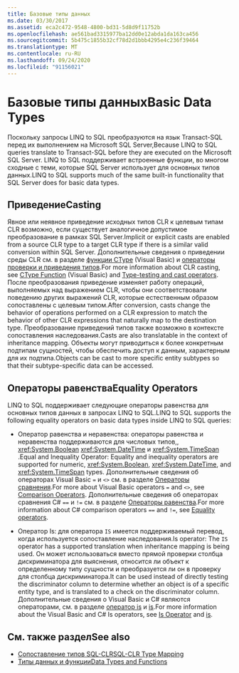 ```yaml
---
title: Базовые типы данных
ms.date: 03/30/2017
ms.assetid: eca2c472-9548-4800-bd31-5d8d9f11752b
ms.openlocfilehash: ae561bad3315977ba12dd0e12abda1da163ca456
ms.sourcegitcommit: 5b475c1855b32cf78d2d1bbb4295e4c236f39464
ms.translationtype: MT
ms.contentlocale: ru-RU
ms.lasthandoff: 09/24/2020
ms.locfileid: "91156021"
---
```

# <a name="basic-data-types"></a><span data-ttu-id="417bb-102">Базовые типы данных</span><span class="sxs-lookup"><span data-stu-id="417bb-102">Basic Data Types</span></span>

<span data-ttu-id="417bb-103">Поскольку запросы LINQ to SQL преобразуются на язык Transact-SQL перед их выполнением на Microsoft SQL Server,</span><span class="sxs-lookup"><span data-stu-id="417bb-103">Because LINQ to SQL queries translate to Transact-SQL before they are executed on the Microsoft SQL Server.</span></span> <span data-ttu-id="417bb-104">LINQ to SQL поддерживает встроенные функции, во многом сходные с теми, которые SQL Server использует для основных типов данных.</span><span class="sxs-lookup"><span data-stu-id="417bb-104">LINQ to SQL supports much of the same built-in functionality that SQL Server does for basic data types.</span></span>  
  
## <a name="casting"></a><span data-ttu-id="417bb-105">Приведение</span><span class="sxs-lookup"><span data-stu-id="417bb-105">Casting</span></span>  

 <span data-ttu-id="417bb-106">Явное или неявное приведение исходных типов CLR к целевым типам CLR возможно, если существует аналогичное допустимое преобразование в рамках SQL Server.</span><span class="sxs-lookup"><span data-stu-id="417bb-106">Implicit or explicit casts are enabled from a source CLR type to a target CLR type if there is a similar valid conversion within SQL Server.</span></span> <span data-ttu-id="417bb-107">Дополнительные сведения о приведении среды CLR см. в разделе [функции CType](../../../../../visual-basic/language-reference/functions/ctype-function.md) (Visual Basic) и [операторы проверки и приведения типов](../../../../../csharp/language-reference/operators/type-testing-and-cast.md).</span><span class="sxs-lookup"><span data-stu-id="417bb-107">For more information about CLR casting, see [CType Function](../../../../../visual-basic/language-reference/functions/ctype-function.md) (Visual Basic) and [Type-testing and cast operators](../../../../../csharp/language-reference/operators/type-testing-and-cast.md).</span></span> <span data-ttu-id="417bb-108">После преобразования приведение изменяет работу операций, выполняемых над выражением CLR, чтобы они соответствовали поведению других выражений CLR, которые естественным образом сопоставлены с целевым типом.</span><span class="sxs-lookup"><span data-stu-id="417bb-108">After conversion, casts change the behavior of operations performed on a CLR expression to match the behavior of other CLR expressions that naturally map to the destination type.</span></span> <span data-ttu-id="417bb-109">Преобразование приведений типов также возможно в контексте сопоставления наследования.</span><span class="sxs-lookup"><span data-stu-id="417bb-109">Casts are also translatable in the context of inheritance mapping.</span></span> <span data-ttu-id="417bb-110">Объекты могут приводиться к более конкретным подтипам сущностей, чтобы обеспечить доступ к данным, характерным для их подтипа.</span><span class="sxs-lookup"><span data-stu-id="417bb-110">Objects can be cast to more specific entity subtypes so that their subtype-specific data can be accessed.</span></span>  
  
## <a name="equality-operators"></a><span data-ttu-id="417bb-111">Операторы равенства</span><span class="sxs-lookup"><span data-stu-id="417bb-111">Equality Operators</span></span>  

 <span data-ttu-id="417bb-112">LINQ to SQL поддерживает следующие операторы равенства для основных типов данных в запросах LINQ to SQL.</span><span class="sxs-lookup"><span data-stu-id="417bb-112">LINQ to SQL supports the following equality operators on basic data types inside LINQ to SQL queries:</span></span>  
  
- <span data-ttu-id="417bb-113">Оператор равенства и неравенства: операторы равенства и неравенства поддерживаются для числовых типов,, <xref:System.Boolean> <xref:System.DateTime> и <xref:System.TimeSpan> .</span><span class="sxs-lookup"><span data-stu-id="417bb-113">Equal and Inequality Operator: Equality and inequality operators are supported for numeric, <xref:System.Boolean>, <xref:System.DateTime>, and <xref:System.TimeSpan> types.</span></span> <span data-ttu-id="417bb-114">Дополнительные сведения об операторах Visual Basic `=` и `<>` см. в разделе [Операторы сравнения](../../../../../visual-basic/language-reference/operators/comparison-operators.md).</span><span class="sxs-lookup"><span data-stu-id="417bb-114">For more about Visual Basic operators `=` and `<>`, see [Comparison Operators](../../../../../visual-basic/language-reference/operators/comparison-operators.md).</span></span> <span data-ttu-id="417bb-115">Дополнительные сведения об операторах сравнения C# `==` и `!=` см. в разделе [Операторы равенства](../../../../../csharp/language-reference/operators/equality-operators.md).</span><span class="sxs-lookup"><span data-stu-id="417bb-115">For more information about C# comparison operators `==` and `!=`, see [Equality operators](../../../../../csharp/language-reference/operators/equality-operators.md).</span></span>
  
- <span data-ttu-id="417bb-116">Оператор Is: для оператора `IS` имеется поддерживаемый перевод, когда используется сопоставление наследования.</span><span class="sxs-lookup"><span data-stu-id="417bb-116">Is operator: The `IS` operator has a supported translation when inheritance mapping is being used.</span></span> <span data-ttu-id="417bb-117">Он может использоваться вместо прямой проверки столбца дискриминатора для выяснения, относится ли объект к определенному типу сущности и преобразуется ли он в проверку для столбца дискриминатора.</span><span class="sxs-lookup"><span data-stu-id="417bb-117">It can be used instead of directly testing the discriminator column to determine whether an object is of a specific entity type, and is translated to a check on the discriminator column.</span></span> <span data-ttu-id="417bb-118">Дополнительные сведения о Visual Basic и C# являются операторами, см. в разделе [оператор is](../../../../../visual-basic/language-reference/operators/is-operator.md) и [is](../../../../../csharp/language-reference/operators/type-testing-and-cast.md#is-operator).</span><span class="sxs-lookup"><span data-stu-id="417bb-118">For more information about the Visual Basic and C# Is operators, see [Is Operator](../../../../../visual-basic/language-reference/operators/is-operator.md) and [is](../../../../../csharp/language-reference/operators/type-testing-and-cast.md#is-operator).</span></span>  
  
## <a name="see-also"></a><span data-ttu-id="417bb-119">См. также раздел</span><span class="sxs-lookup"><span data-stu-id="417bb-119">See also</span></span>

- [<span data-ttu-id="417bb-120">Сопоставление типов SQL-CLR</span><span class="sxs-lookup"><span data-stu-id="417bb-120">SQL-CLR Type Mapping</span></span>](sql-clr-type-mapping.md)
- [<span data-ttu-id="417bb-121">Типы данных и функции</span><span class="sxs-lookup"><span data-stu-id="417bb-121">Data Types and Functions</span></span>](data-types-and-functions.md)
